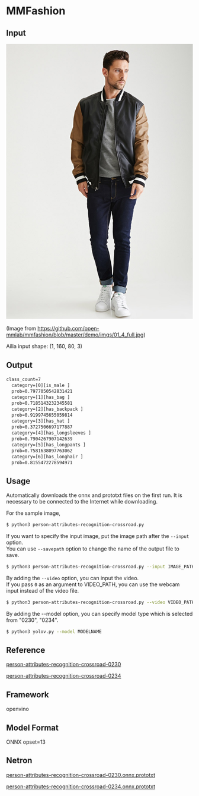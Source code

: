 # MMFashion

## Input

![Input](input.jpg)

(Image from https://github.com/open-mmlab/mmfashion/blob/master/demo/imgs/01_4_full.jpg)

Ailia input shape: (1, 160, 80, 3)

## Output

```
class_count=7
  category=[0][is_male ]
  prob=0.7977050542831421
  category=[1][has_bag ]
  prob=0.7185143232345581
  category=[2][has_backpack ]
  prob=0.9199745655059814
  category=[3][has_hat ]
  prob=0.3727506697177887
  category=[4][has_longsleeves ]
  prob=0.7904267907142639
  category=[5][has_longpants ]
  prob=0.7581638097763062
  category=[6][has_longhair ]
  prob=0.8155472278594971

```

## Usage
Automatically downloads the onnx and prototxt files on the first run.
It is necessary to be connected to the Internet while downloading.

For the sample image,
``` bash
$ python3 person-attributes-recognition-crossroad.py
```

If you want to specify the input image, put the image path after the `--input` option.  
You can use `--savepath` option to change the name of the output file to save.
```bash
$ python3 person-attributes-recognition-crossroad.py --input IMAGE_PATH --savepath SAVE_IMAGE_PATH
```

By adding the `--video` option, you can input the video.   
If you pass `0` as an argument to VIDEO_PATH, you can use the webcam input instead of the video file.
```bash
$ python3 person-attributes-recognition-crossroad.py --video VIDEO_PATH
```

By adding the --model option, you can specify model type which is selected from "0230", "0234".

```bash
$ python3 yolov.py --model MODELNAME
```

## Reference

[person-attributes-recognition-crossroad-0230](https://github.com/openvinotoolkit/open_model_zoo/tree/master/models/intel/person-attributes-recognition-crossroad-0230)

[person-attributes-recognition-crossroad-0234](https://github.com/openvinotoolkit/open_model_zoo/tree/master/models/intel/person-attributes-recognition-crossroad-0234)

## Framework

openvino

## Model Format

ONNX opset=13

## Netron

[person-attributes-recognition-crossroad-0230.onnx.prototxt](https://lutzroeder.github.io/netron/?url=https://storage.googleapis.com/ailia-models/person-attributes-recognition-crossroad/person-attributes-recognition-crossroad-0230.onnx.prototxt) 

[person-attributes-recognition-crossroad-0234.onnx.prototxt](https://lutzroeder.github.io/netron/?url=https://storage.googleapis.com/ailia-models/person-attributes-recognition-crossroad/person-attributes-recognition-crossroad-0234.onnx.prototxt) 

